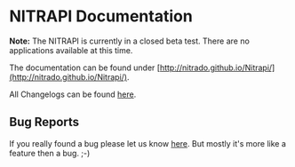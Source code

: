 # NITRAPI Documentation

**Note:** The NITRAPI is currently in a closed beta test. There are no applications available at this time.

The documentation can be found under [http://nitrado.github.io/Nitrapi/](http://nitrado.github.io/Nitrapi/).

All Changelogs can be found [here](https://github.com/nitrado/Nitrapi/blob/master/CHANGELOG.md).

## Bug Reports

If you really found a bug please let us know [here](https://github.com/nitrado/Nitrapi/issues). But mostly it's more like a feature then a bug. ;-)